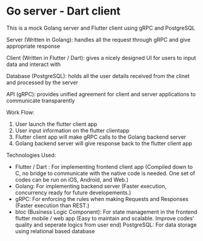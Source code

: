 # Go server - Dart client
This is a mock Golang server and Flutter client using gRPC and PostgreSQL

Server (Written in Golang): handles all the request through gRPC and give appropriate response

Client (Written in Flutter / Dart): gives a nicely designed UI for users to input data and interact with

Database (PostgreSQL): holds all the user details received from the clinet and processed by the server

API (gRPC): provides unified agreement for client and server applications to communicate transparently

Work Flow:
1. User launch the flutter client app
2. User input information on the flutter clientapp
3. Flutter client app will make gRPC calls to the Golang backend server
4. Golang backend server will give response back to the flutter client app

Technologies Used:
- Flutter / Dart : For implementing frontend client app (Compiled down to C, no bridge to communicate with the native code is needed. One set of codes can be run on iOS, Android, and Web.) 
- Golang: For implementing backend server (Faster execution, concurrency ready for future developements.)
- gRPC: For enforcing the rules when making Requests and Responses (Faster execution than REST.)
- bloc (Business Logic Component): For state management in the frontend flutter mobile / web app (Easy to maintain and scalable. Improve codes' quality and seperate logics from user end)
PostgreSQL: For data storage using relational based database
